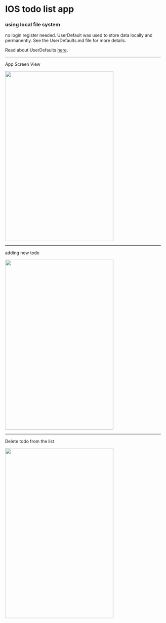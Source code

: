 
# IOS todo list app

### using local file system

no login register needed. UserDefault was used to store data locally and permanently. See the UserDefaults.md file for more details. 

Read about UserDefaults [here](https://github.com/shameem17/ios-Todo/blob/master/UserDefaults.md).

---
App Screen View

<img src="https://github.com/shameem17/ios-Todo/assets/53037559/e0e325df-dec1-4d48-abfe-ece878b9eeb8" data-canonical-src="https://github.com/shameem17/ios-Todo/assets/53037559/e0e325df-dec1-4d48-abfe-ece878b9eeb8" width="350" height="550" />




---
adding new todo

<img src="https://github.com/shameem17/ios-Todo/assets/53037559/bc13a538-9323-46a6-ac6e-f67dc9ca01cf" data-canonical-src="https://github.com/shameem17/ios-Todo/assets/53037559/bc13a538-9323-46a6-ac6e-f67dc9ca01cf" width="350" height="550" />



--- 
Delete todo from the list

<img src="https://github.com/shameem17/ios-Todo/assets/53037559/87223d5e-d019-4fdb-8480-4374f4b6f759" data-canonical-src="https://github.com/shameem17/ios-Todo/assets/53037559/87223d5e-d019-4fdb-8480-4374f4b6f759" width="350" height="550" />




